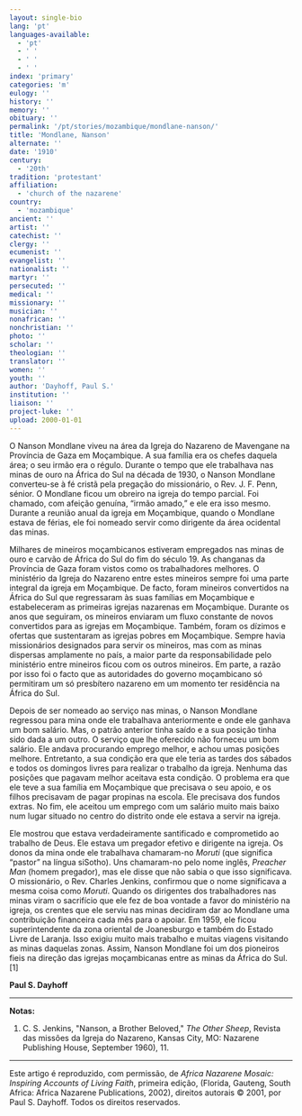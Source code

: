 ```yaml
---
layout: single-bio
lang: 'pt'
languages-available:
  - 'pt'
  - ' '
  - ' '
  - ' '
index: 'primary'
categories: 'm'
eulogy: ''
history: ''
memory: ''
obituary: ''
permalink: '/pt/stories/mozambique/mondlane-nanson/'
title: 'Mondlane, Nanson'
alternate: ''
date: '1910'
century:
  - '20th'
tradition: 'protestant'
affiliation:
  - 'church of the nazarene'
country:
  - 'mozambique'
ancient: ''
artist: ''
catechist: ''
clergy: ''
ecumenist: ''
evangelist: ''
nationalist: ''
martyr: ''
persecuted: ''
medical: ''
missionary: ''
musician: ''
nonafrican: ''
nonchristian: ''
photo: ''
scholar: ''
theologian: ''
translator: ''
women: ''
youth: ''
author: 'Dayhoff, Paul S.'
institution: ''
liaison: ''
project-luke: ''
upload: 2000-01-01
---
```



O Nanson Mondlane viveu na área da Igreja do Nazareno de Mavengane na Província de Gaza em Moçambique. A sua família era os chefes daquela área; o seu irmão era o régulo. Durante o tempo que ele trabalhava nas minas de ouro na África do Sul na década de 1930, o Nanson Mondlane converteu-se à fé cristã pela pregação do missionário, o Rev. J. F. Penn, sénior. O Mondlane ficou um obreiro na igreja do tempo parcial. Foi chamado, com afeição genuína, “irmão amado,” e ele era isso mesmo. Durante a reunião anual da igreja em Moçambique, quando o Mondlane estava de férias, ele foi nomeado servir como dirigente da área ocidental das minas.

Milhares de mineiros moçambicanos estiveram empregados nas minas de ouro e carvão de África do Sul do fim do século 19. As changanas da Província de Gaza foram vistos como os trabalhadores melhores. O ministério da Igreja do Nazareno entre estes mineiros sempre foi uma parte integral da igreja em Moçambique. De facto, foram mineiros convertidos na África do Sul que regressaram às suas famílias em Moçambique e estabeleceram as primeiras igrejas nazarenas em Moçambique. Durante os anos que seguiram, os mineiros enviaram um fluxo constante de novos convertidos para as igrejas em Moçambique. Também, foram os dízimos e ofertas que sustentaram as igrejas pobres em Moçambique. Sempre havia missionários designados para servir os mineiros, mas com as minas dispersas amplamente no país, a maior parte da responsabilidade pelo ministério entre mineiros ficou com os outros mineiros. Em parte, a razão por isso foi o facto que as autoridades do governo moçambicano só permitiram um só presbítero nazareno em um momento ter residência na África do Sul.

Depois de ser nomeado ao serviço nas minas, o Nanson Mondlane regressou para mina onde ele trabalhava anteriormente e onde ele ganhava um bom salário. Mas, o patrão anterior tinha saído e a sua posição tinha sido dada a um outro. O serviço que lhe oferecido não forneceu um bom salário. Ele andava procurando emprego melhor, e achou umas posições melhore. Entretanto, a sua condição era que ele teria as tardes dos sábados e todos os domingos livres para realizar o trabalho da igreja. Nenhuma das posições que pagavam melhor aceitava esta condição. O problema era que ele teve a sua família em Moçambique que precisava o seu apoio, e os filhos precisavam de pagar propinas na escola. Ele precisava dos fundos extras. No fim, ele aceitou um emprego com um salário muito mais baixo num lugar situado no centro do distrito onde ele estava a servir na igreja.

Ele mostrou que estava verdadeiramente santificado e comprometido ao trabalho de Deus. Ele estava um pregador efetivo e dirigente na igreja. Os donos da mina onde ele trabalhava chamaram-no *Moruti* (que significa “pastor” na língua siSotho). Uns chamaram-no pelo nome inglês, *Preacher Man* (homem pregador), mas ele disse que não sabia o que isso significava. O missionário, o Rev. Charles Jenkins, confirmou que o nome significava a mesma coisa como *Moruti*. Quando os dirigentes dos trabalhadores nas minas viram o sacrifício que ele fez de boa vontade a favor do ministério na igreja, os crentes que ele serviu nas minas decidiram dar ao Mondlane uma contribuição financeira cada mês para o apoiar. Em 1959, ele ficou superintendente da zona oriental de Joanesburgo e também do Estado Livre de Laranja. Isso exigiu muito mais trabalho e muitas viagens visitando as minas daquelas zonas. Assim, Nanson Mondlane foi um dos pioneiros fieis na direção das igrejas moçambicanas entre as minas da África do Sul. [1]

**Paul S. Dayhoff**

---

**Notas:**

1. C. S. Jenkins, "Nanson, a Brother Beloved," *The Other Sheep*, Revista das missões da Igreja do Nazareno, Kansas City, MO: Nazarene Publishing House, September 1960), 11.

---

Este artigo é reproduzido, com permissão, de *Africa Nazarene Mosaic: Inspiring Accounts of Living Faith*, primeira edição, (Florida, Gauteng, South Africa: Africa Nazarene Publications, 2002), direitos autorais © 2001, por Paul S. Dayhoff. Todos os direitos reservados.